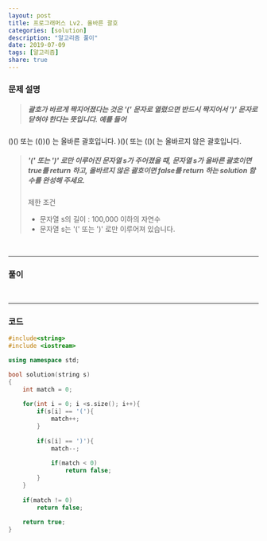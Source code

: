 ```yaml
---
layout: post
title: 프로그래머스 Lv2. 올바른 괄호
categories: [solution]
description: "알고리즘 풀이"
date: 2019-07-09
tags: [알고리즘]
share: true
---
```


### 문제 설명
> ##### 괄호가 바르게 짝지어졌다는 것은 '(' 문자로 열렸으면 반드시 짝지어서 ')' 문자로 닫혀야 한다는 뜻입니다. 예를 들어

()() 또는 (())() 는 올바른 괄호입니다.
)()( 또는 (()( 는 올바르지 않은 괄호입니다.

> ##### '(' 또는 ')' 로만 이루어진 문자열 s가 주어졌을 때, 문자열 s가 올바른 괄호이면 true를 return 하고, 올바르지 않은 괄호이면 false를 return 하는 solution 함수를 완성해 주세요.
> 
> 제한 조건
> * 문자열 s의 길이 : 100,000 이하의 자연수
> * 문자열 s는 '(' 또는 ')' 로만 이루어져 있습니다.


<br>

- - -

### 풀이

<br>

- - -

### 코드
```cpp
#include<string>
#include <iostream>

using namespace std;

bool solution(string s)
{
    int match = 0;
    
    for(int i = 0; i <s.size(); i++){
        if(s[i] == '('){
            match++;
        }
        
        if(s[i] == ')'){
            match--;
            
            if(match < 0)
                return false;
        }
    }
    
    if(match != 0)
        return false;
    
    return true;
}
```
